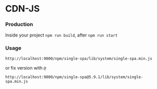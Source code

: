 # CDN-JS

### Production

Inside your project ``npm run build``, after ``npm run start``

### Usage

``http://localhost:9000/npm/single-spa/lib/system/single-spa.min.js``

or fix version with ``@``

``http://localhost:9000/npm/single-spa@5.9.1/lib/system/single-spa.min.js``
